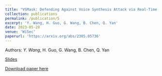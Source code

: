 ```yaml
---
title: "VSMask: Defending Against Voice Synthesis Attack via Real-Time Predictive Perturbation"
collection: publications
permalink: /publication/5
excerpt: 'Y. Wang, H. Guo, G. Wang, B. Chen, Q. Yan'
date: 2023-05-28
venue: 'WiSec'
paperurl: 'https://arxiv.org/abs/2305.05736'
---
```

Authors: _Y. Wang_, H. Guo, G. Wang, B. Chen, Q. Yan

[Slides](https://yuandaw.github.io//files/VSMASK.pdf)

[Download paper here](https://arxiv.org/abs/2305.05736)